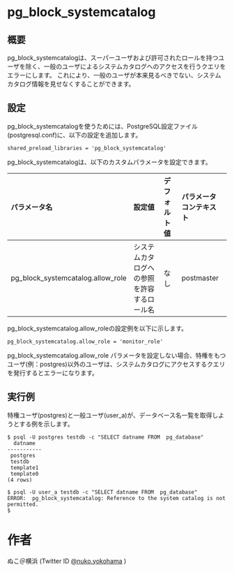 # pg_block_systemcatalog

## 概要
pg_block_systemcatalogは、スーパーユーザおよび許可されたロールを持つユーザを除く、一般のユーザによるシステムカタログへのアクセスを行うクエリをエラーにします。
これにより、一般のユーザが本来見るべきでない、システムカタログ情報を見せなくすることができます。

## 設定
pg_block_systemcatalogを使うためには、PostgreSQL設定ファイル(postgresql.conf)に、以下の設定を追加します。

```
shared_preload_libraries = 'pg_block_systemcatalog'
```

pg_block_systemcatalogは、以下のカスタムパラメータを設定できます。

|パラメータ名|設定値|デフォルト値|パラメータコンテキスト|
|:--|:--|:--|:--|
|pg_block_systemcatalog.allow_role|システムカタログへの参照を許容するロール名|なし|postmaster|

pg_block_systemcatalog.allow_roleの設定例を以下に示します。

```
pg_block_systemcatalog.allow_role = 'monitor_role'
```

pg_block_systemcatalog.allow_role パラメータを設定しない場合、特権をもつユーザ(例：postgres)以外のユーザは、システムカタログにアクセスするクエリを発行するとエラーになります。

## 実行例
特権ユーザ(postgres)と一般ユーザ(user_a)が、データベース名一覧を取得しようとする例を示します。

```
$ psql -U postgres testdb -c "SELECT datname FROM  pg_database"
  datname  
-----------
 postgres
 testdb
 template1
 template0
(4 rows)

$ psql -U user_a testdb -c "SELECT datname FROM  pg_database"
ERROR:  pg_block_systemcatalog: Reference to the system catalog is not permitted.
$
```

# 作者
ぬこ＠横浜 (Twitter ID [@nuko.yokohama](https://twitter.com/nuko_yokohama) )

